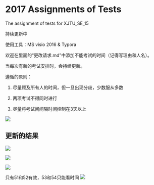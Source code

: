 # 2017 Assignments of Tests
The assignment of tests for XJTU_SE_15

持续更新中

使用工具：MS visio 2016 & Typora

欢迎在里面的“更改请求.md”中添加不能考试的时间（记得写理由和人名）。

当每次有新的考试安排时，会持续更新。

遵循的原则：

1. 尽量顾及所有人的时间，但一旦出现分歧，少数服从多数

2. 两项考试不得同时进行

3. 尽量将考试间间隔时间控制在3天以上

![](https://raw.githubusercontent.com/samonysh/2017-Assignments-of-Tests/master/%E8%80%83%E8%AF%95%E5%AE%89%E6%8E%9201.jpg)

## 更新的结果
![](https://raw.githubusercontent.com/samonysh/2017-Assignments-of-Tests/master/生命科学基础.jpg)

![](https://raw.githubusercontent.com/samonysh/2017-Assignments-of-Tests/master/嵌入式.png)

![](https://raw.githubusercontent.com/samonysh/2017-Assignments-of-Tests/master/算法.png)

只有51和52有效，53和54只能看时间
![](https://raw.githubusercontent.com/samonysh/2017-Assignments-of-Tests/master/1718周.png)





